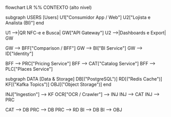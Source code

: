 flowchart LR
  %% CONTEXTO (alto nivel)

  subgraph USERS [Users]
    U1["Consumidor App / Web"]
    U2["Lojista e Analista (BI)"]
  end

  U1 -->|QR NFC-e e Busca| GW["API Gateway"]
  U2 -->|Dashboards e Export| GW

  GW --> BFF["Comparison / BFF"]
  GW --> BI["BI Service"]
  GW --> ID["Identity"]

  BFF --> PRC["Pricing Service"]
  BFF --> CAT["Catalog Service"]
  BFF --> PLC["Places Service"]

  subgraph DATA [Data & Storage]
    DB[("PostgreSQL")]
    RD[("Redis Cache")]
    KF[("Kafka Topics")]
    OBJ[("Object Storage")]
  end

  INJ["Ingestion"] --> KF
  OCR["OCR / Crawler"] --> INJ
  INJ --> CAT
  INJ --> PRC

  CAT --> DB
  PRC --> DB
  PRC --> RD
  BI --> DB
  BI --> OBJ
